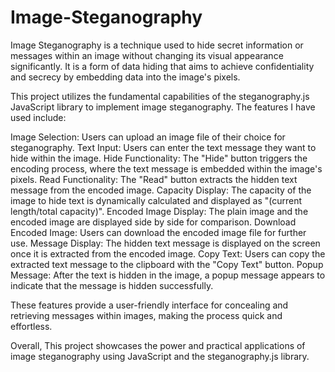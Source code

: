 # Image-Steganography
Image Steganography is a technique used to hide secret information or messages within an image without changing its visual appearance significantly. It is a form of data hiding that aims to achieve confidentiality and secrecy by embedding data into the image's pixels.

This project utilizes the fundamental capabilities of the steganography.js JavaScript library to implement image steganography. The features I have used include:

Image Selection: Users can upload an image file of their choice for steganography. Text Input: Users can enter the text message they want to hide within the image. Hide Functionality: The "Hide" button triggers the encoding process, where the text message is embedded within the image's pixels. Read Functionality: The "Read" button extracts the hidden text message from the encoded image. Capacity Display: The capacity of the image to hide text is dynamically calculated and displayed as "(current length/total capacity)". Encoded Image Display: The plain image and the encoded image are displayed side by side for comparison. Download Encoded Image: Users can download the encoded image file for further use. Message Display: The hidden text message is displayed on the screen once it is extracted from the encoded image. Copy Text: Users can copy the extracted text message to the clipboard with the "Copy Text" button. Popup Message: After the text is hidden in the image, a popup message appears to indicate that the message is hidden successfully.

These features provide a user-friendly interface for concealing and retrieving messages within images, making the process quick and effortless.

Overall, This project showcases the power and practical applications of image steganography using JavaScript and the steganography.js library.

